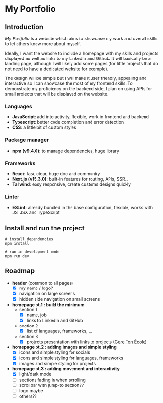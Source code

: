 # My Portfolio

## Introduction

*My Portfolio* is a website which aims to showcase my work and overall skills to let others know more about myself.

Ideally, I want the website to include a homepage with my skills and projects displayed as well as links to my LinkedIn and Github. It will basically be a landing page, although I will likely add some pages (for little projects that do not need to have a dedicated website for exemple).

The design will be simple but I will make it user friendly, appealing and interactive so I can showcase the most of my frontend skills. To demonstrate my proficiency on the backend side, I plan on using APIs for small projects that will be displayed on the website.

### Languages
- **JavaScript**: add interactivity, flexible, work in frontend and backend
- **Typescript**: better code completion and error detection
- **CSS**: a little bit of custom styles

### Package manager
- **npm (v9.4.0)**: to manage dependencies, huge library 

### Frameworks
- **React**: fast, clear, huge doc and community
- **Next.js (v15.3.0)**: built-in features for routing, APIs, SSR...
- **Tailwind**: easy responsive, create customs designs quickly

### Linter
- **ESLint**: already bundled in the base configuration, flexible, works with JS, JSX and TypeScript


## Install and run the project

    # install dependencies
    npm install

    # run in development mode
    npm run dev


## Roadmap

- **header** (common to all pages)
  - [x] my name / logo?
  - [x] navigation on large screens
  - [x] hidden side navigation on small screens
- **homepage pt.1 : build the minimum**
  - section 1
    - [x] name, job
    - [x] links to LinkedIn and GitHub
  - section 2
    - [x] list of languages, frameworks, ...
  - section 3
    - [x] projects presentation with links to projects ([Gère Ton École](https://geretonecole.fr/))
- **homepage pt.2 : adding images and simple styling**
  - [x] icons and simple styling for socials
  - [x] icons and simple styling for languages, frameworks
  - [x] images and simple styling for projects
- **homepage pt.3 : adding movement and interactivity**
  - [x] light/dark mode
  - [ ] sections fading in when scrolling
  - [ ] scrollbar with jump-to section??
  - [ ] logo maybe
  - [ ] others??